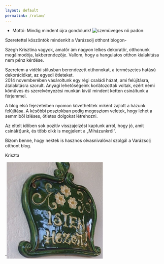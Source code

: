 ```yaml
---
layout: default
permalink: /rolam/
---
```


* Mottó: Mindig mindent újra gondolunk!						![szemüveges nő padon](/assets/rolam/énjav.jpg)
									
							
Szeretettel köszöntök mindenkit a Varázsolj otthont blogon-

Szegh Krisztina vagyok, amatőr ám nagyon lelkes dekoratőr, otthonunk megálmodója, lakberendezője. 
Vallom, hogy a hangulatos otthon kialakítása nem pénz kérdése.

Szeretem a vidéki stílusban berendezett otthonokat, a természetes hatású dekorációkat, az egyedi ötleteket.  
2014 novemberében vásároltunk egy régi családi házat, ami felújításra, átalakításra szorult. Anyagi lehetőségeink korlátozottak voltak, ezért némi kőműves és szerelvényezési munkán kívül mindent ketten csináltunk a férjemmel. 

A blog első fejezeteiben nyomon követhetitek miként zajlott a házunk felújítása. A későbbi posztokban pedig megosztom veletek, hogy lehet a semmiből ízléses, ötletes dolgokat létrehozni. 

Az eltelt időben sok pozitív visszajelzést kaptunk arról, hogy jó, amit csinál(t)unk, és több cikk is megjelent a „Miházunkról”. 

Bízom benne, hogy nektek is hasznos olvasnivalóval szolgál a Varázsolj otthont blog.

Kriszta

˘![isten hozott tábla](/assets/rolam/isten-hozottjav.jpg)


